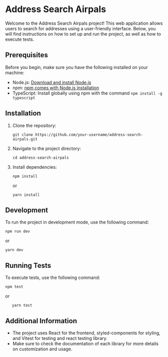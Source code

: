 # Address Search Airpals

Welcome to the Address Search Airpals project! This web application allows users to search for addresses using a user-friendly interface. Below, you will find instructions on how to set up and run the project, as well as how to execute tests.

## Prerequisites

Before you begin, make sure you have the following installed on your machine:

- Node.js: [Download and install Node.js](https://nodejs.org/)
- npm: [npm comes with Node.js installation](https://nodejs.org/)
- TypeScript: Install globally using npm with the command `npm install -g typescript`

## Installation

1. Clone the repository:

   ```
   git clone https://github.com/your-username/address-search-airpals.git
   ```

2. Navigate to the project directory:

   ```
   cd address-search-airpals
   ```

3. Install dependencies:

   ```
   npm install
   ```

   or

   ```
   yarn install
   ```

## Development

To run the project in development mode, use the following command:

```
npm run dev
```

or

    yarn dev

## Running Tests

To execute tests, use the following command:

```
npm test
```

or

```
   yarn test
```

## Additional Information

- The project uses React for the frontend, styled-components for styling, and Vitest for testing and react testing library.
- Make sure to check the documentation of each library for more details on customization and usage.

